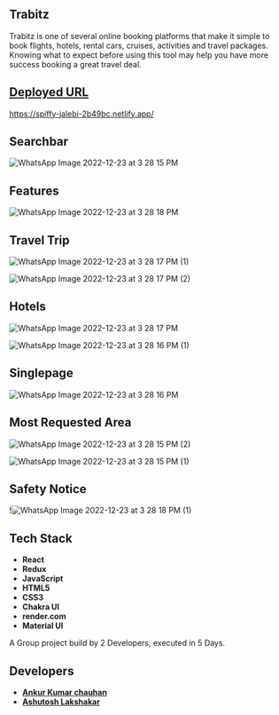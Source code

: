 ## Trabitz

 Trabitz is one of several online booking platforms that make it simple to book flights, hotels, rental cars, cruises, activities and travel packages. 
 Knowing what to expect before using this tool may help you have more success booking a great travel deal.

## [Deployed URL](https://spiffy-jalebi-2b49bc.netlify.app/)

https://spiffy-jalebi-2b49bc.netlify.app/
## Searchbar 
![WhatsApp Image 2022-12-23 at 3 28 15 PM](https://user-images.githubusercontent.com/101393850/209316781-020d3618-9e38-4653-b2b5-579fa0dd7c6c.jpeg)

## Features 
![WhatsApp Image 2022-12-23 at 3 28 18 PM](https://user-images.githubusercontent.com/101393850/209317356-dbee9915-e7da-4d6a-a798-b0fa8c6daf09.jpeg)
## Travel Trip
![WhatsApp Image 2022-12-23 at 3 28 17 PM (1)](https://user-images.githubusercontent.com/101393850/209317329-78d758bd-d165-410c-95c0-4be15b462066.jpeg)


![WhatsApp Image 2022-12-23 at 3 28 17 PM (2)](https://user-images.githubusercontent.com/101393850/209317339-82b3e74a-5fe8-48ca-b0e3-1fb01b70c687.jpeg)

## Hotels
![WhatsApp Image 2022-12-23 at 3 28 17 PM](https://user-images.githubusercontent.com/101393850/209317265-8c3db84e-6e57-4dd6-9311-3881d489e4e2.jpeg)

![WhatsApp Image 2022-12-23 at 3 28 16 PM (1)](https://user-images.githubusercontent.com/101393850/209317252-22b897ec-2188-45cd-9ee7-ba4e1374b171.jpeg)


## Singlepage
![WhatsApp Image 2022-12-23 at 3 28 16 PM](https://user-images.githubusercontent.com/101393850/209317245-5dc70436-f78f-4dce-b711-7fcc6cf36e1c.jpeg)


## Most Requested Area
![WhatsApp Image 2022-12-23 at 3 28 15 PM (2)](https://user-images.githubusercontent.com/101393850/209317243-306af0a8-d7ce-46df-b808-ef4cdcf496ce.jpeg)

![WhatsApp Image 2022-12-23 at 3 28 15 PM (1)](https://user-images.githubusercontent.com/101393850/209317373-60a24cb6-9cad-4121-9a6c-9988eb4e5a5d.jpeg)

## Safety Notice
!![WhatsApp Image 2022-12-23 at 3 28 18 PM (1)](https://user-images.githubusercontent.com/101393850/209317360-2456b3c2-b213-438c-96a3-692b289cf8ee.jpeg)



## Tech Stack 
- **React**
- **Redux**
- **JavaScript**
- **HTML5**
- **CSS3**
- **Chakra UI**
- **render.com**
- **Material UI**

A Group project build by 2 Developers, executed in 5 Days.

## Developers
- **[Ankur Kumar chauhan](https://github.com/Ankur9900)**
- **[Ashutosh Lakshakar](https://github.com/Ashutosh5333)**
